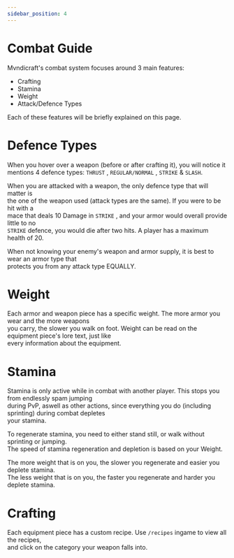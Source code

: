 ```yaml
---
sidebar_position: 4
---
```


# Combat Guide
Mvndicraft's combat system focuses around 3 main features:
- Crafting
- Stamina
- Weight
- Attack/Defence Types <br/>

Each of these features will be briefly explained on this page.

# Defence Types
When you hover over a weapon (before or after crafting it), you will notice it <br/>
mentions 4 defence types: `THRUST` , `REGULAR/NORMAL` , `STRIKE` & `SLASH`. <br/>

When you are attacked with a weapon, the only defence type that will matter is <br/>
the one of the weapon used (attack types are the same). If you were to be hit with a <br/>
mace that deals 10 Damage in `STRIKE` , and your armor would overall provide little to no <br/>
`STRIKE` defence, you would die after two hits. A player has a maximum health of 20. <br/>

When not knowing your enemy's weapon and armor supply, it is best to wear an armor type that <br/>
protects you from any attack type EQUALLY. <br/>


# Weight
Each armor and weapon piece has a specific weight. The more armor you wear and the more weapons <br/>
you carry, the slower you walk on foot. Weight can be read on the equipment piece's lore text, just like <br/>
every information about the equipment. <br/>


# Stamina
Stamina is only active while in combat with another player. This stops you from endlessly spam jumping <br/>
during PvP, aswell as other actions, since everything you do (including sprinting) during combat depletes <br/>
your stamina. <br/>

To regenerate stamina, you need to either stand still, or walk without sprinting or jumping. <br/>
The speed of stamina regeneration and depletion is based on your Weight. <br/>

The more weight that is on you, the slower you regenerate and easier you deplete stamina. <br/>
The less weight that is on you, the faster you regenerate and harder you deplete stamina. <br/>


# Crafting 
Each equipment piece has a custom recipe. Use `/recipes` ingame to view all the recipes, <br/>
and click on the category your weapon falls into. <br/>
